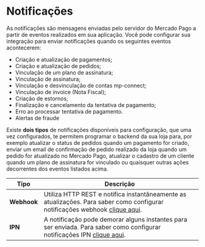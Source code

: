 # Notificações

As notificações são mensagens enviadas pelo servidor do Mercado Pago a partir de eventos realizados em sua aplicação. Você pode configurar sua integração para enviar notificações quando os seguintes eventos acontecerem:

* Criação e atualização de pagamentos;
* Criação e atualização de pedidos;
* Vinculação de um plano de assinatura;
* Vinculação de assinatura;
* Vinculação e desvinculação de contas mp-connect;
* Vinculação de invoice (Nota Fiscal);
* Criação de estornos;
* Finalização e cancelamento da tentativa de pagamento;
* Erro ao processar tentativa de pagamento.
* Alertas de fraude

Existe **dois tipos** de notificações disponíveis para configuração, que uma vez configurados, te permitem programar o backend da sua loja para, por exemplo atualizar o status de pedidos quando um pagamento for criado, enviar um email de confirmação de pedido realizado da loja quando um pedido for atualizado no Mercado Pago, atualizar o cadastro de um cliente quando um plano de assinatura for vinculado ou quaisquer outras ações decorrentes dos eventos listados acima. 

| Tipo | Descrição |
| --- | --- |
| **Webhook** | Utiliza HTTP REST e notifica instantâneamente as atualizações. Para saber como configurar notificações webhook [clique aqui](/developers/pt/guides/additional-content/notifications/webhooks/webhooks). |
| **IPN** | A notificação pode demorar alguns instantes para ser enviada. Para saber como configurar notificações IPN [clique aqui](/developers/pt/guides/additional-content/notifications/ipn/introduction). |